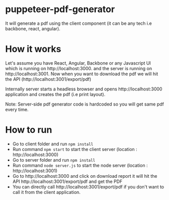 # puppeteer-pdf-generator

It will generate a pdf using the client component (it can be any tech i.e backbone, react, angular).

# How it works

Let's assume you have React, Angular, Backbone or any Javascript UI which is running on http://localhost:3000. and the server is running on http://localhost:3001. Now when you want to download the pdf we will hit the API (http://localhost:3001/export/pdf)

Internally server starts a headless browser and opens http://localhost:3000 application and creates the pdf (i.e print layout). 

Note: Server-side pdf generator code is hardcoded so you will get same pdf every time.

# How to run

* Go to client folder and run `npm install`
* Run command `npm start` to start the client server (location : http://localhost:3000)
* Go to server folder and run `npm install`
* Run command `node server.js` to start the node server (location : http://localhost:3001)
* Go to http://localhost:3000 and click on download report it will hit the API http://localhost:3001/export/pdf and get the PDF
* You can directly call http://localhost:3001/export/pdf if you don't want to call it from the client application.
